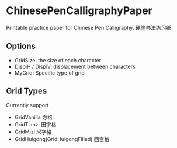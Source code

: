# ChinesePenCalligraphyPaper
Printable practice paper for Chinese Pen Calligraphy. 硬笔书法练习纸
## Options
- GridSize: the size of each character
- DisplH / DisplV: displacement between characters
- MyGrid: Specific type of grid
## Grid Types
Currently support
- GridVanilla 方格
- GridTianzi 田字格
- GridMizi 米字格
- GridHuigong(GridHuigongFilled) 回宫格
